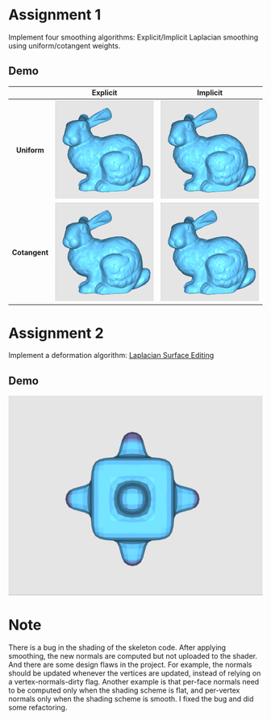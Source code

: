 # Assignment 1

Implement four smoothing algorithms: Explicit/Implicit Laplacian smoothing using uniform/cotangent weights.

## Demo

|               |          Explicit           |          Implicit           |
| :-----------: | :-------------------------: | :-------------------------: |
|  **Uniform**  |  ![](gif/explicit-uniform.gif)  |  ![](gif/implicit-uniform.gif)  |
| **Cotangent** | ![](gif/explicit-cotangent.gif) | ![](gif/implicit-cotangent.gif) |

# Assignment 2

Implement a deformation algorithm: [Laplacian Surface Editing](http://igl.ethz.ch/projects/Laplacian-mesh-processing/Laplacian-mesh-editing/)

## Demo

![](gif/deform.gif)

# Note

There is a bug in the shading of the skeleton code. After applying smoothing, the new normals are computed but not uploaded to the shader. And there are some design flaws in the project. For example, the normals should be updated whenever the vertices are updated, instead of relying on a vertex-normals-dirty flag. Another example is that per-face normals need to be computed only when the shading scheme is flat, and per-vertex normals only when the shading scheme is smooth. I fixed the bug and did some refactoring.
